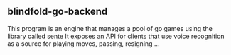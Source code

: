 ## blindfold-go-backend

This program is an engine that manages a pool of go games using the library called sente
It exposes an API for clients that use voice recognition as a source for playing moves, passing, resigning ...